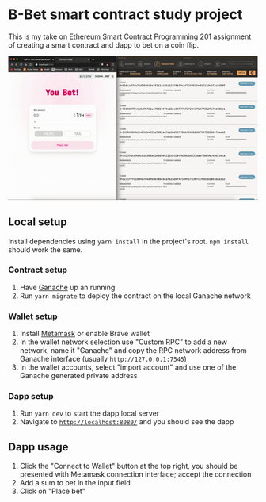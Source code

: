 # B-Bet smart contract study project

This is my take on
[Ethereum Smart Contract Programming 201](https://academy.ivanontech.com/products/ethereum-smart-contract-programming-201)
assignment of creating a smart contract and dapp to bet on a coin flip.

![b-bet](public/b-bet.gif)

## Local setup

Install dependencies using `yarn install` in the project's root. `npm install`
should work the same.

### Contract setup

1. Have [Ganache](https://www.trufflesuite.com/ganache) up an running
2. Run `yarn migrate` to deploy the contract on the local Ganache network

### Wallet setup

1. Install [Metamask](https://metamask.io/) or enable Brave wallet
2. In the wallet network selection use "Custom RPC" to add a new network,
   name it "Ganache" and copy the RPC network address from Ganache interface
   (usually `http://127.0.0.1:7545`)
3. In the wallet accounts, select "import account" and use one of the Ganache
   generated private address

### Dapp setup

1. Run `yarn dev` to start the dapp local server
2. Navigate to [`http://localhost:8080/`](http://localhost:8080/) and you should
   see the dapp

## Dapp usage

1. Click the "Connect to Wallet" button at the top right, you should be presented
   with Metamask connection interface; accept the connection
2. Add a sum to bet in the input field
3. Click on "Place bet"
